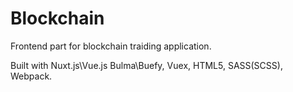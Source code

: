 # Blockchain

Frontend part for blockchain traiding application.

Built with Nuxt.js\Vue.js Bulma\Buefy, Vuex, HTML5, SASS(SCSS), Webpack.
